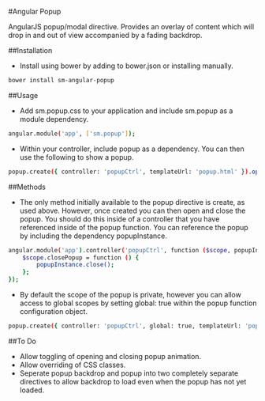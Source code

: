 #Angular Popup

AngularJS popup/modal directive. Provides an overlay of content which will drop in and out of view accompanied by a fading backdrop.  

##Installation

- Install using bower by adding to bower.json or installing manually.
```bash
bower install sm-angular-popup
```

##Usage

- Add sm.popup.css to your application and include sm.popup as a module dependency.
```bash
angular.module('app', ['sm.popup']);
``` 

- Within your controller, include popup as a dependency. You can then use the following to show a popup.
```bash
popup.create({ controller: 'popupCtrl', templateUrl: 'popup.html' }).open();
``` 

##Methods

- The only method initially available to the popup directive is create, as used above. However, once created you can then open and close the popup. You should do this inside of a controller that you have referenced inside of the popup function. You can reference the popup by including the dependency popupInstance.  
```bash
angular.module('app').controller('popupCtrl', function ($scope, popupInstance) {
	$scope.closePopup = function () {
		popupInstance.close();
	};
});
``` 

- By default the scope of the popup is private, however you can allow access to global scopes by setting global: true within the popup function configuration object.  
```bash
popup.create({ controller: 'popupCtrl', global: true, templateUrl: 'popup.html' }).open();
``` 

##To Do

- Allow toggling of opening and closing popup animation.
- Allow overriding of CSS classes.
- Seperate popup backdrop and popup into two completely separate directives to allow backdrop to load even when the popup has not yet loaded.